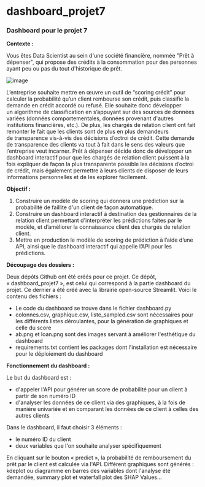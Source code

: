 # dashboard_projet7
### Dashboard pour le projet 7

**Contexte :**

Vous êtes Data Scientist au sein d'une société financière, nommée "Prêt à dépenser", qui propose des crédits à la consommation pour des personnes ayant peu ou pas du tout d'historique de prêt.

![image](https://user-images.githubusercontent.com/121805896/220090912-8903297c-1d3e-40e5-8a19-5ce38a999518.png)

L’entreprise souhaite mettre en œuvre un outil de “scoring crédit” pour calculer la probabilité qu’un client rembourse son crédit, puis classifie la demande en crédit accordé ou refusé. Elle souhaite donc développer un algorithme de classification en s’appuyant sur des sources de données variées (données comportementales, données provenant d'autres institutions financières, etc.).
De plus, les chargés de relation client ont fait remonter le fait que les clients sont de plus en plus demandeurs de transparence vis-à-vis des décisions d’octroi de crédit. Cette demande de transparence des clients va tout à fait dans le sens des valeurs que l’entreprise veut incarner.
Prêt à dépenser décide donc de développer un dashboard interactif pour que les chargés de relation client puissent à la fois expliquer de façon la plus transparente possible les décisions d’octroi de crédit, mais également permettre à leurs clients de disposer de leurs informations personnelles et de les explorer facilement. 


**Objectif :**

1. Construire un modèle de scoring qui donnera une prédiction sur la probabilité de faillite d'un client de façon automatique.
2. Construire un dashboard interactif à destination des gestionnaires de la relation client permettant d'interpréter les prédictions faites par le modèle, et d’améliorer la connaissance client des chargés de relation client.
3. Mettre en production le modèle de scoring de prédiction à l’aide d’une API, ainsi que le dashboard interactif qui appelle l’API pour les prédictions.


**Découpage des dossiers :**

Deux dépôts Github ont été créés pour ce projet. Ce dépôt, « dashboard_projet7 », est celui qui correspond à la partie dashboard du projet. Ce dernier a été créé avec la librairie open-source Streamlit. Voici le contenu des fichiers :
- Le code du dashboard se trouve dans le fichier dashboard.py
- colonnes.csv, graphique.csv, liste_sampled.csv sont nécessaires pour les différents listes déroulantes, pour la génération de graphiques et celle du score
- ab.png et loan.png sont des images servant à améliorer l'esthétique du dashboard
- requirements.txt contient les packages dont l'installation est nécessaire pour le déploiement du dashboard


**Fonctionnement du dashboard :**

Le but du dashboard est :
- d'appeler l'API pour générer un score de probabilité pour un client à partir de son numéro ID
- d'analyser les données de ce client via des graphiques, à la fois de manière univariée et en comparant les données de ce client à celles des autres clients

Dans le dashboard, il faut choisir 3 éléments :
- le numéro ID du client
- deux variables que l'on souhaite analyser spécifiquement

En cliquant sur le bouton « predict », la probabilité de remboursement du prêt par le client est calculée via l'API. Différent graphiques sont générés : kdeplot ou diagramme en barres des variables dont l'analyse été demandée, summary plot et waterfall plot des SHAP Values...
